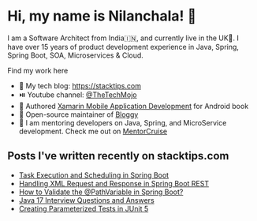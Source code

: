 # Hi, my name is Nilanchala! 👋

I am a Software Architect from India🇮🇳, and currently live in the UK🏴󠁧󠁢󠁥󠁮󠁧󠁿. I have over 15 years of product development experience in Java, Spring, Spring Boot, SOA, Microservices & Cloud.

Find my work here
- 🌱 My tech blog: https://stacktips.com
- ⏯️ Youtube channel:  [@TheTechMojo](https://youtube.com/@TheTechMojo)
- 📘 Authored [Xamarin Mobile Application Development](https://www.oreilly.com/library/view/xamarin-mobile-application/9781785280375/) for Android book
- 👐 Open-source maintainer of [Bloggy](https://github.com/StackTipsLab/bloggy)
- 🚢 I am mentoring developers on Java, Spring, and MicroService development. Check me out on [MentorCruise](https://mentors.to/nilan)

## Posts I've written recently on stacktips.com

<!-- BLOG-POST-LIST:START -->
- [Task Execution and Scheduling in Spring Boot](https://stacktips.com/articles/task-execution-and-scheduling-in-spring-boot)
- [Handling XML Request and Response in Spring Boot REST](https://stacktips.com/articles/handling-xml-request-and-response-in-spring-boot-rest)
- [How to Validate the @PathVariable in Spring Boot?](https://stacktips.com/articles/how-to-validate-the-pathvariable-in-spring-boot)
- [Java 17 Interview Questions and Answers](https://stacktips.com/articles/java-17-interview-questions-and-answers)
- [Creating Parameterized Tests in JUnit 5](https://stacktips.com/articles/parameterized-tests-in-junit-5)
<!-- BLOG-POST-LIST:END -->
